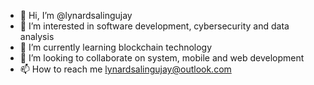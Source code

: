 - 👋 Hi, I’m @lynardsalingujay
- 👀 I’m interested in software development, cybersecurity and data analysis
- 🌱 I’m currently learning blockchain technology
- 💞️ I’m looking to collaborate on system, mobile and web development
- 📫 How to reach me lynardsalingujay@outlook.com

<!---
lynardsalingujay/lynardsalingujay is a ✨ special ✨ repository because its `README.md` (this file) appears on your GitHub profile.
You can click the Preview link to take a look at your changes.
--->
